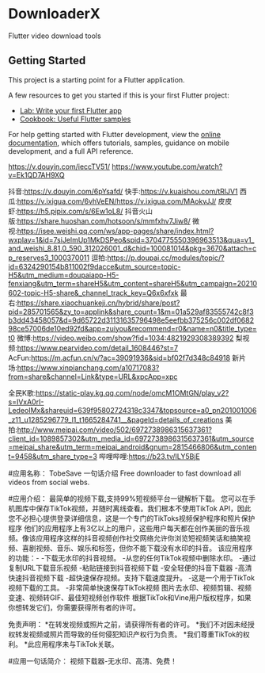# DownloaderX

Flutter video download tools

## Getting Started

This project is a starting point for a Flutter application.

A few resources to get you started if this is your first Flutter project:

- [Lab: Write your first Flutter app](https://docs.flutter.dev/get-started/codelab)
- [Cookbook: Useful Flutter samples](https://docs.flutter.dev/cookbook)

For help getting started with Flutter development, view the
[online documentation](https://docs.flutter.dev/), which offers tutorials,
samples, guidance on mobile development, and a full API reference.

https://v.douyin.com/ieccTV51/
https://www.youtube.com/watch?v=Ek1QD7AH9XQ

抖音:https://v.douyin.com/6pYsafd/
快手:https://v.kuaishou.com/tRlJV1
西瓜:https://v.ixigua.com/6vhVeEN/https://v.ixigua.com/MAokvJJ/
皮皮虾:https://h5.pipix.com/s/6Ew1oL8/
抖音火山版:https://share.huoshan.com/hotsoon/s/mmfxhv7Jiw8/
微视:https://isee.weishi.qq.com/ws/app-pages/share/index.html?wxplay=1&id=7siJelmUp1MkDSPeo&spid=3704775550396963513&qua=v1_and_weishi_8.81.0_590_312026001_d&chid=100081014&pkg=3670&attach=cp_reserves3_1000370011
逗拍:https://p.doupai.cc/modules/topic/?id=6324290154b811002f9dacce&utm_source=topic-H5&utm_medium=doupaiapp-H5-fenxiang&utm_term=shareH5&utm_content=shareH5&utm_campaign=20210602-topic-H5-share&_channel_track_key=Q6x6xfxk
最右:https://share.xiaochuankeji.cn/hybrid/share/post?pid=285701565&zy_to=applink&share_count=1&m=01a529af83555742c8f3b3dd43458057&d=9d65722d31131635796498e5eefbb375256c002df068298ce57006de10ed92fd&app=zuiyou&recommend=r0&name=n0&title_type=t0
微博:https://video.weibo.com/show?fid=1034:4821929308389392
梨视频:https://www.pearvideo.com/detail_1608446?st=7
AcFun:https://m.acfun.cn/v/?ac=39091936&sid=bf02f7d348c84918
新片场:https://www.xinpianchang.com/a10717083?from=share&channel=Link&type=URL&xpcApp=xpc


全民K歌:https://static-play.kg.qq.com/node/omcM1OMtGN/play_v2?s=IVxA0rI-LedeoIMx&shareuid=639f95802724318c3347&topsource=a0_pn201001006_z11_u1285296779_l1_t1665284741__&pageId=details_of_creations
美拍:http://www.meipai.com/video/502/6972738986315637361?client_id=1089857302&utm_media_id=6972738986315637361&utm_source=meipai_share&utm_term=meipai_android&gnum=2815466806&utm_content=9458&utm_share_type=3
哔哩哔哩:https://b23.tv/ILY5BjE


#应用名称：
TobeSave
一句话介绍
Free downloader to fast download all videos from social webs.

#应用介绍：
最简单的视频下载,支持99%短视频平台一键解析下载。
您可以在手机图库中保存TikTok视频，并随时离线查看。我们根本不使用TikTok API，因此您不必担心提供登录详细信息，这是一个专门的TikToks视频保护程序和照片保护程序
他们的应用程序上有3亿以上的用户，这些用户每天都在创作美丽的音乐视频。像该应用程序这样的抖音视频创作社交网络允许你浏览短视频笑话和搞笑视频、喜剧视频、音乐、娱乐和标签，但你不能下载没有水印的抖音。
该应用程序的功能：-
-下载无水印的抖音视频。
-从您的任何TikTok视频中删除水印。
-通过复制URL下载音乐视频
-粘贴链接到抖音视频下载
-安全轻便的抖音下载器
-高清快速抖音视频下载
-超快速保存视频。支持下载速度提升。
-这是一个用于TikTok视频下载的工具。
-非常简单快速保存TikTok视频
图片去水印、视频剪辑、视频变速、视频转GIF、最佳短视频创作软件
根据TikTok和Vine用户版权程序，如果你想转发它们，你需要获得所有者的许可。

免责声明：
*在转发视频或照片之前，请获得所有者的许可。
*我们不对因未经授权转发视频或照片而导致的任何侵犯知识产权行为负责。
*我们尊重TikTok的权利。
*此应用程序未与TikTok关联。

#应用一句话简介：
视频下载器-无水印、高清、免费！

